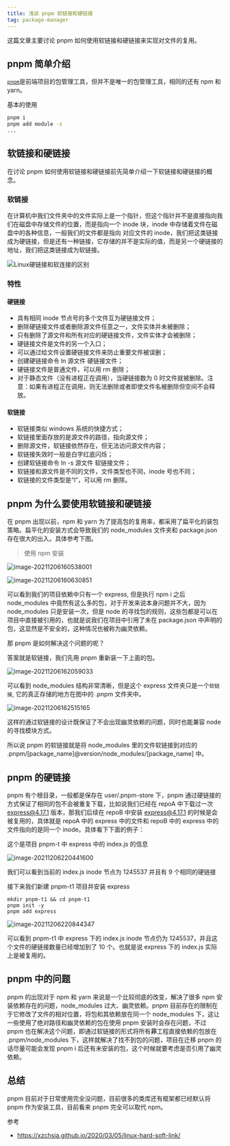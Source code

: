 ```yaml
---
title: 浅谈 pnpm 软链接和硬链接
tag: package-manager
---
```


这篇文章主要讨论 pnpm 如何使用软链接和硬链接来实现对文件的复用。

## pnpm 简单介绍

[`pnpm`](https://pnpm.io/zh/)是前端项目的包管理工具，但并不是唯一的包管理工具，相同的还有 npm 和 yarn。

基本的使用

```bash
pnpm i
pnpm add module -s
...
```

## 软链接和硬链接

在讨论 pnpm 如何使用软链接和硬链接前先简单介绍一下软链接和硬链接的概念。

### 软链接

在计算机中我们文件夹中的文件实际上是一个指针，但这个指针并不是直接指向我们在磁盘中存储文件的位置，而是指向一个 inode 块，inode 中存储着文件在磁盘中的各种信息，一般我们的文件都是指向 对应文件的 inode，我们把这类链接成为硬链接，但是还有一种链接，它存储的并不是实际的值，而是另一个硬链接的地址，我们把这类链接成为软链接。

![Linux硬链接和软连接的区别](https://xzchsia.github.io/img/in-post/linux-hard-soft-link/linux-soft-hard-link-diff.png)

### 特性

#### 硬链接

- 具有相同 inode 节点号的多个文件互为硬链接文件；
- 删除硬链接文件或者删除源文件任意之一，文件实体并未被删除；
- 只有删除了源文件和所有对应的硬链接文件，文件实体才会被删除；
- 硬链接文件是文件的另一个入口；
- 可以通过给文件设置硬链接文件来防止重要文件被误删；
- 创建硬链接命令 ln 源文件 硬链接文件；
- 硬链接文件是普通文件，可以用 rm 删除；
- 对于静态文件（没有进程正在调用），当硬链接数为 0 时文件就被删除。注意：如果有进程正在调用，则无法删除或者即使文件名被删除但空间不会释放。

#### 软链接

- 软链接类似 windows 系统的快捷方式；
- 软链接里面存放的是源文件的路径，指向源文件；
- 删除源文件，软链接依然存在，但无法访问源文件内容；
- 软链接失效时一般是白字红底闪烁；
- 创建软链接命令 ln -s 源文件 软链接文件；
- 软链接和源文件是不同的文件，文件类型也不同，inode 号也不同；
- 软链接的文件类型是“l”，可以用 rm 删除。

## pnpm 为什么要使用软链接和硬链接

在 pnpm 出现以前，npm 和 yarn 为了提高包的复用率，都采用了扁平化的装包策略。扁平化的安装方式会导致我们的 node_modules 文件夹和 package.json 存在很大的出入。具体参考下图。

> 使用 npm 安装

![image-20211206160538001](../images/image-20211206160538001.png)

![image-20211206160630851](../images/image-20211206160630851.png)

可以看到我们的项目依赖中只有一个 express, 但是执行 npm i 之后 node_modules 中竟然有这么多的包，对于开发来说本身问题并不大，因为 node_modules 只是安装一次，但是 node 的寻找包的规则，这些包都是可以在项目中直接被引用的，也就是说我们在项目中引用了未在 package.json 中声明的包，这显然是不安全的，这种情况也被称为幽灵依赖。

那 pnpm 是如何解决这个问题的呢？

答案就是软链接，我们先用 pnpm 重新装一下上面的包。

![image-20211206162059033](../images/image-20211206162059033.png)

可以看到 node_modules 结构非常清晰，但是这个 express 文件夹只是一个`软链接`, 它的真正存储的地方在图中的 .pnpm 文件夹中。

![image-20211206162515165](../images/image-20211206162515165.png)

这样的通过软链接的设计既保证了不会出现幽灵依赖的问题，同时也能兼容 node 的寻找模块方式。

所以说 pnpm 的软链接就是将 node_modules 里的文件软链接到对应的 .pnpm/[package_name]@version/node_modules/[package_name] 中。

## pnpm 的硬链接

pnpm 有个根目录，一般都是保存在 user/.pnpm-store 下，pnpm 通过硬链接的方式保证了相同的包不会被重复下载，比如说我们已经在 repoA 中下载过一次 express@4.17.1 版本，那我们后续在 repoB 中安装 express@4.17.1 的时候是会被复用的，具体就是 repoA 中的 express 中的文件和 repoB 中的 express 中的文件指向的是同一个 inode。具体看下下面的例子：

这个是项目 pnpm-t 中 express 中的 index.js 的信息

![image-20211206220441600](../images/image-20211206220441600.png)

我们可以看到当前的 index.js inode 节点为 1245537 并且有 9 个相同的硬链接

接下来我们新建 pnpm-t1 项目并安装 express

```base
mkdir pnpm-t1 && cd pnpm-t1
pnpm init -y
pnpm add express
```

![image-20211206220844347](../images/image-20211206220844347.png)

可以看到 pnpm-t1 中 express 下的 index.js inode 节点仍为 1245537，并且这个文件的硬链接数量已经增加到了 10 个。也就是说 express 下的 index.js 实际上是被复用的。

## pnpm 中的问题

pnpm 的出现对于 npm 和 yarn 来说是一个比较彻底的改变，解决了很多 npm 安装依赖存在的问题，node_modules 过大、幽灵依赖。pnpm 目前存在的限制在于它修改了文件的相对位置，将包和其依赖放在同一个 node_modules 下，这让一些使用了绝对路径和幽灵依赖的包在使用 pnpm 安装时会存在问题，不过 pnpm 也在解决这个问题，即通过软链接的形式将所有**非**工程直接依赖的包放在 .pnpm/node_modules 下，这样就解决了找不到包的问题，项目在迁移 pnpm 的话尽量可能会发现 pnpm i 后还有未安装的包，这个时候就要考虑是否引用了幽灵依赖。

## 总结

pnpm 目前对于日常使用完全没问题，目前很多的类库还有框架都已经默认将 pnpm 作为安装工具，目前看来 pnpm 完全可以取代 npm。

参考

- https://xzchsia.github.io/2020/03/05/linux-hard-soft-link/
